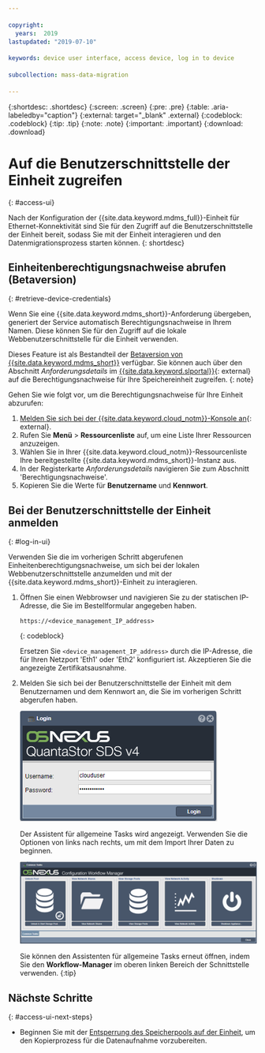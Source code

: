 ```yaml
---

copyright:
  years:  2019
lastupdated: "2019-07-10"

keywords: device user interface, access device, log in to device

subcollection: mass-data-migration

---
```


{:shortdesc: .shortdesc}
{:screen: .screen}
{:pre: .pre}
{:table: .aria-labeledby="caption"}
{:external: target="_blank" .external}
{:codeblock: .codeblock}
{:tip: .tip}
{:note: .note}
{:important: .important}
{:download: .download}

# Auf die Benutzerschnittstelle der Einheit zugreifen
{: #access-ui}

Nach der Konfiguration der {{site.data.keyword.mdms_full}}-Einheit für Ethernet-Konnektivität sind Sie für den Zugriff auf die Benutzerschnittstelle der Einheit bereit, sodass Sie mit der Einheit interagieren und den Datenmigrationsprozess starten können.
{: shortdesc}

## Einheitenberechtigungsnachweise abrufen (Betaversion)
{: #retrieve-device-credentials}

Wenn Sie eine {{site.data.keyword.mdms_short}}-Anforderung übergeben, generiert der Service automatisch Berechtigungsnachweise in Ihrem Namen. Diese können Sie für den Zugriff auf die lokale Webbenutzerschnittstelle für die Einheit verwenden.  

Dieses Feature ist als Bestandteil der [Betaversion von {{site.data.keyword.mdms_short}}](/docs/infrastructure/mass-data-migration?topic=mass-data-migration-beta) verfügbar. Sie können auch über den Abschnitt _Anforderungsdetails_ im [{{site.data.keyword.slportal}}](https://control.softlayer.com/storage/mdms){: external} auf die Berechtigungsnachweise für Ihre Speichereinheit zugreifen.
{: note}

Gehen Sie wie folgt vor, um die Berechtigungsnachweise für Ihre Einheit abzurufen: 

1. [Melden Sie sich bei der {{site.data.keyword.cloud_notm}}-Konsole an](https://{DomainName}/){: external}. 
2. Rufen Sie **Menü** &gt; **Ressourcenliste** auf, um eine Liste Ihrer Ressourcen anzuzeigen. 
3. Wählen Sie in Ihrer {{site.data.keyword.cloud_notm}}-Ressourcenliste Ihre bereitgestellte {{site.data.keyword.mdms_short}}-Instanz aus. 
4. In der Registerkarte _Anforderungsdetails_ navigieren Sie zum Abschnitt 'Berechtigungsnachweise'. 
5. Kopieren Sie die Werte für **Benutzername** und **Kennwort**. 

## Bei der Benutzerschnittstelle der Einheit anmelden
{: #log-in-ui}

Verwenden Sie die im vorherigen Schritt abgerufenen Einheitenberechtigungsnachweise, um sich bei der lokalen Webbenutzerschnittstelle anzumelden und mit der {{site.data.keyword.mdms_short}}-Einheit zu interagieren. 

1. Öffnen Sie einen Webbrowser und navigieren Sie zu der statischen IP-Adresse, die Sie im Bestellformular angegeben haben. 

   ```
   https://<device_management_IP_address>
   ```
   {: codeblock}

   Ersetzen Sie `<device_management_IP_address>` durch die IP-Adresse, die für Ihren Netzport 'Eth1' oder 'Eth2' konfiguriert ist. Akzeptieren Sie die angezeigte Zertifikatsausnahme.

2. Melden Sie sich bei der Benutzerschnittstelle der Einheit mit dem Benutzernamen und dem Kennwort an, die Sie im vorherigen Schritt abgerufen haben.  

   ![Anmeldeseite](images/login.png)
   
   Der Assistent für allgemeine Tasks wird angezeigt. Verwenden Sie die Optionen von links nach rechts, um mit dem Import Ihrer Daten zu beginnen. 

   ![Workflowsymbole](images/workflow.png)

   Sie können den Assistenten für allgemeine Tasks erneut öffnen, indem Sie den **Workflow-Manager** im oberen linken Bereich der Schnittstelle verwenden.
   {:tip}

## Nächste Schritte
{: #access-ui-next-steps}

- Beginnen Sie mit der [Entsperrung des Speicherpools auf der Einheit](/docs/infrastructure/mass-data-migration?topic=mass-data-migration-unlock-storage-pool), um den Kopierprozess für die Datenaufnahme vorzubereiten. 
